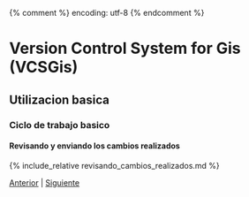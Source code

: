 {% comment %} encoding: utf-8 {% endcomment %}

# Version Control System for Gis (VCSGis)

## Utilizacion basica

### Ciclo de trabajo basico

#### Revisando y enviando los cambios realizados

{% include_relative revisando_cambios_realizados.md %}
 
[Anterior](actualizar_copia_de_trabajo_t.md) | [Siguiente](../gestion_de_las_revisiones_t.md)
